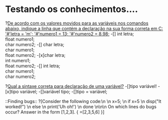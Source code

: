 # Testando os conhecimentos....

?[De acordo com os valores movidos para as variáveis nos comandos abaixo, indique a linha que contém a declaração na sua forma correta em C: '#'letra = 'm';   '#'numero1 = 13;   '#'numero2 = 8.98;](single)
-[] int letra;<br/> float numero1; <br/>char numero2; 
-[] char letra;<br/> char numero1;<br/> float numero2;
-[x]char letra;<br/> int numero1;<br/> float numero2;
-[] int letra;<br/> char numero1;<br/> char numero2;              

?[Qual a sintaxe correta para declaração de uma variável?](single)
-[]tipo variável!
-[x]tipo variável;
-[]variável tipo;
-[]tipo = variável;

::Finding bugs::
?[Consider the following code\:\n
\n    x\=5;
\n    if x\=5
\n        disp("It worked!")
\n    else
\n        print('Uh oh!')
\n    done
\n\n\n
On which lines do bugs occur? Answer in the form [1,2,3].
{
        =[2,3,5,6]
}]
